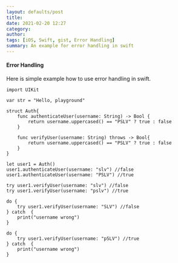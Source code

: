 ```yaml
---
layout: defaults/post
title: 
date: 2021-02-20 12:27
category: 
author: 
tags: [iOS, Swift, gist, Error Handling]
summary: An example for error handling in swift 
---
```


#### Error Handling 
Here is simple example how to use error handling in swift. 

    import UIKit

    var str = "Hello, playground"

    struct Auth{
        func authenticateUser(username: String) -> Bool {
            return username.uppercased() == "PSLV" ? true : false
        }
        
        func verifyUser(username: String) throws -> Bool{
            return username.uppercased() == "PSLV" ? true : false
        }
    }

    let user1 = Auth()
    user1.authenticateUser(username: "slv") //false
    user1.authenticateUser(username: "PSLV") //true

    try user1.verifyUser(username: "slv") //false
    try user1.verifyUser(username: "pslv") //true

    do {
        try user1.verifyUser(username: "SLV") //false
    } catch  {
        print("username wrong")
    }

    do {
        try user1.verifyUser(username: "pSLV") //true
    } catch  {
        print("username wrong")
    }

